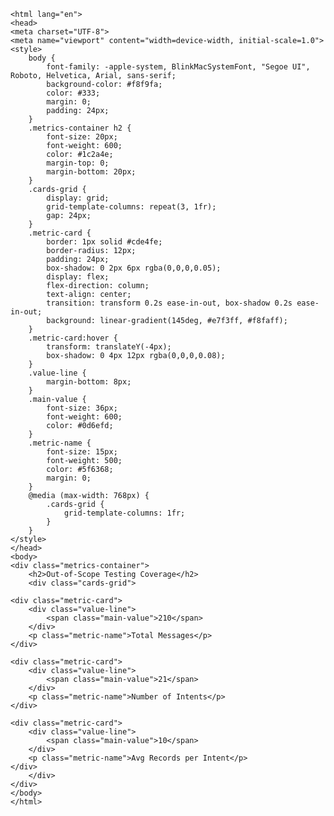 
    <html lang="en">
    <head>
    <meta charset="UTF-8">
    <meta name="viewport" content="width=device-width, initial-scale=1.0">
    <style>
        body {
            font-family: -apple-system, BlinkMacSystemFont, "Segoe UI", Roboto, Helvetica, Arial, sans-serif;
            background-color: #f8f9fa;
            color: #333;
            margin: 0;
            padding: 24px;
        }
        .metrics-container h2 {
            font-size: 20px;
            font-weight: 600;
            color: #1c2a4e;
            margin-top: 0;
            margin-bottom: 20px;
        }
        .cards-grid {
            display: grid;
            grid-template-columns: repeat(3, 1fr);
            gap: 24px;
        }
        .metric-card {
            border: 1px solid #cde4fe;
            border-radius: 12px;
            padding: 24px;
            box-shadow: 0 2px 6px rgba(0,0,0,0.05);
            display: flex;
            flex-direction: column;
            text-align: center;
            transition: transform 0.2s ease-in-out, box-shadow 0.2s ease-in-out;
            background: linear-gradient(145deg, #e7f3ff, #f8faff);
        }
        .metric-card:hover {
            transform: translateY(-4px);
            box-shadow: 0 4px 12px rgba(0,0,0,0.08);
        }
        .value-line {
            margin-bottom: 8px;
        }
        .main-value {
            font-size: 36px;
            font-weight: 600;
            color: #0d6efd;
        }
        .metric-name {
            font-size: 15px;
            font-weight: 500;
            color: #5f6368;
            margin: 0;
        }
        @media (max-width: 768px) {
            .cards-grid {
                grid-template-columns: 1fr;
            }
        }
    </style>
    </head>
    <body>
    <div class="metrics-container">
        <h2>Out-of-Scope Testing Coverage</h2>
        <div class="cards-grid">
            
    <div class="metric-card">
        <div class="value-line">
            <span class="main-value">210</span>
        </div>
        <p class="metric-name">Total Messages</p>
    </div>
            
    <div class="metric-card">
        <div class="value-line">
            <span class="main-value">21</span>
        </div>
        <p class="metric-name">Number of Intents</p>
    </div>
            
    <div class="metric-card">
        <div class="value-line">
            <span class="main-value">10</span>
        </div>
        <p class="metric-name">Avg Records per Intent</p>
    </div>
        </div>
    </div>
    </body>
    </html>
    